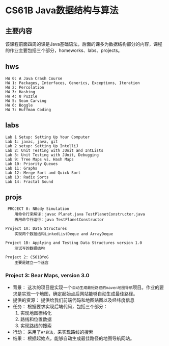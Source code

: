 # CS61B Java数据结构与算法
## 主要内容
该课程前面四周的课是Java基础语法，后面的课多为数据结构部分的内容，课程的作业主要包括三个部分，homeworks、labs、projects。

## hws
    HW 0: A Java Crash Course
    HW 1: Packages, Interfaces, Generics, Exceptions, Iteration
    HW 2: Percolation
    HW 3: Hashing
    HW 4: 8 Puzzle
    HW 5: Seam Carving
    HW 6: Boggle
    HW 7: Huffman Coding

## labs
    Lab 1 Setup: Setting Up Your Computer
    Lab 1: javac, java, git
    Lab 2 setup: Setting Up IntelliJ
    Lab 2: Unit Testing with JUnit and IntLists
    Lab 3: Unit Testing with JUnit, Debugging
    Lab 9: Tree Maps vs. Hash Maps
    Lab 10: Priority Queues
    Lab 11: Graphs
    Lab 12: Merge Sort and Quick Sort
    Lab 13: Radix Sorts
    Lab 14: Fractal Sound

## projs
     PROJECT 0: NBody Simulation
        用命令行来解译：javac Planet.java TestPlanetConstructor.java
        再用命令行运行：java TestPlanetConstructor

    Project 1A: Data Structures
        实现两个数据结构LinkedListDeque and ArrayDeque

    Project 1B: Applying and Testing Data Structures version 1.0
        测试写的数据结构

    Project 2: CS61BYoG
        主要是建立一个迷宫

### Project 3: Bear Maps, version 3.0     
+ 背景：
    这次的项目是实现一个`自动生成最短路径的maven地图导航`项目。作业的要求是实现一个地图，确定起始点后网站能够自动生成最佳路径。
+ 提供的资源：
    提供给我们前端代码和地图贴图以及经纬度信息
+ 任务：
    根据要求实现后端代码，包括三个部分：
    1. 实现地图栅格化
    2. 路线和位置数据
    3. 实现路线的搜索
+ 行动：
    采用了`A*算法`，来实现路线的搜索
+ 结果：
    根据起始点，能够自动生成最佳路径的地图导航网站。
    


